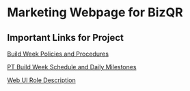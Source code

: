 # Marketing Webpage for BizQR

## Important Links for Project

[Build Week Policies and Procedures](https://www.notion.so/Policies-and-Procedures-9e44063f53f14df79ee73ebeec6b6fc2 "Build Week Rules")

[PT Build Week Schedule and Daily Milestones](https://www.notion.so/PT-Build-Week-Schedule-and-Daily-Milestones-7bb9cf123be140fe98468e2bd70c1026 "Schedule and Daily Milestones")

[Web UI Role Description](https://www.notion.so/Web-User-Interface-Developer-Role-9978e2084bcc45a7a182638acf38b956 "Web UI Dev Role Description")
